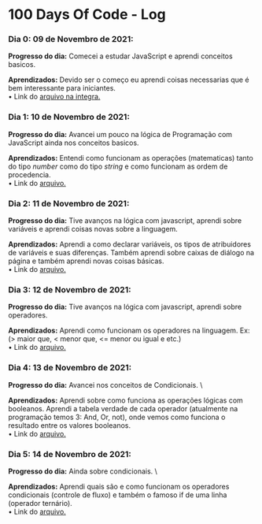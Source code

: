 # 100 Days Of Code - Log

### Dia 0: 09 de Novembro de 2021:

**Progresso do dia:** Comecei a estudar JavaScript e aprendi conceitos basicos.

**Aprendizados:** Devido ser o começo eu aprendi coisas necessarias que é bem interessante para iniciantes. \
• Link do [arquivo na integra.](https://github.com/thiagothree/100-days-Of-Code/blob/main/Dia%200/Dia%200.md)

### Dia 1: 10 de Novembro de 2021:

**Progresso do dia:** Avancei um pouco na lógica de Programação com JavaScript ainda nos conceitos basicos.

**Aprendizados:** Entendi como funcionam as operações (matematicas) tanto do tipo *number* como do tipo *string* e como funcionam as ordem de procedencia. \
• Link do [arquivo.](https://github.com/thiagothree/100-days-Of-Code/blob/main/Dia%201/Dia%201.md)

### Dia 2: 11 de Novembro de 2021:

**Progresso do dia:** Tive avanços na lógica com javascript, aprendi sobre variáveis e aprendi coisas novas sobre a linguagem. 

**Aprendizados:** Aprendi a como declarar variáveis, os tipos de atribuidores de variáveis e suas diferenças. Também aprendi sobre caixas de diálogo na página e também aprendi novas coisas básicas. \
• Link do [arquivo.](https://github.com/thiagothree/100-days-Of-Code/blob/main/Dia%202/Dia%202.md)

### Dia 3: 12 de Novembro de 2021:

**Progresso do dia:** Tive avanços na lógica com javascript, aprendi sobre operadores. 

**Aprendizados:** Aprendi como funcionam os operadores na linguagem. Ex: (> maior que, < menor que, <= menor ou igual e etc.) \
• Link do [arquivo.](https://github.com/thiagothree/100-days-Of-Code/blob/main/Dia%203/Dia%203%20-%20Condicionais%20-%20Parte%201.md)

### Dia 4: 13 de Novembro de 2021:

**Progresso do dia:** Avancei nos conceitos de Condicionais. \

**Aprendizados:** Aprendi sobre como funciona as operações lógicas com booleanos. Aprendi a tabela verdade de cada operador (atualmente na programação temos 3: And, Or, not), onde vemos como funciona o resultado entre os valores booleanos. \
• Link do [arquivo.](https://github.com/thiagothree/100-days-Of-Code/blob/main/Dia%204/Dia%204.md)

### Dia 5: 14 de Novembro de 2021:

**Progresso do dia:** Ainda sobre condicionais. \

**Aprendizados:** Aprendi quais são e como funcionam os operadores condicionais (controle de fluxo) e também o famoso if de uma linha (operador ternário). \
• Link do [arquivo.](https://github.com/thiagothree/100-days-Of-Code/blob/main/Dia%205/Dia%205%20-%20Condicionais%20-%20Parte%203.md)